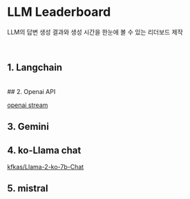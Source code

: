 # LLM Leaderboard

LLM의 답변 생성 결과와 생성 시간을 한눈에 볼 수 있는 리더보드 제작

<br/>

## 1. Langchain

<br/>
## 2. Openai API

[openai stream](https://github.com/openai/openai-cookbook/blob/main/examples/How_to_stream_completions.ipynb)

## 3. Gemini



## 4. ko-Llama chat

[kfkas/Llama-2-ko-7b-Chat](https://huggingface.co/kfkas/Llama-2-ko-7b-Chat)

## 5. mistral
